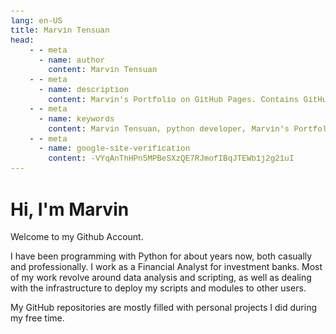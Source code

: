 ```yaml
---
lang: en-US
title: Marvin Tensuan
head:
    - - meta
      - name: author
        content: Marvin Tensuan
    - - meta
      - name: description
        content: Marvin's Portfolio on GitHub Pages. Contains GitHub repositories, Jupyter Notebooks, and more!
    - - meta
      - name: keywords
        content: Marvin Tensuan, python developer, Marvin's Portfolio, accountant
    - - meta
      - name: google-site-verification
        content: -VYqAnThHPn5MPBeSXzQE7RJmofIBqJTEWb1j2g21uI
---
```


<style>
code {
    color: #E83E8C;
    font-size: 0.9em;
    word-wrap: break-word;
    font-family: 'Courier New', monospace;
}
</style>


# Hi, I'm Marvin

Welcome to my Github Account.

I have been programming with Python for about <Experience /> years now, both casually and professionally. I work as a Financial Analyst for investment banks. Most of my work revolve around data analysis and scripting, as well as dealing with the infrastructure to deploy my scripts and modules to other users.

My GitHub repositories are mostly filled with personal projects I did during my free time.